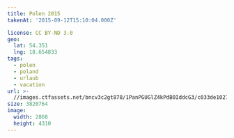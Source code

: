 ```yaml
---
title: Polen 2015
takenAt: '2015-09-12T15:10:04.000Z'

license: CC BY-ND 3.0
geo:
  lat: 54.351
  lng: 18.654833
tags:
  - polen
  - poland
  - urlaub
  - vacation
url: >-
  //images.ctfassets.net/bncv3c2gt878/1PanPGUGlZ4kPdB0IddcG3/c033de102788d54fe5fecc1e8d248a6a/polen-2015_25931783856_o
size: 3820764
image:
  width: 2868
  height: 4310
---
```

